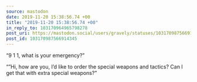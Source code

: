 ```yaml
---
source: mastodon
date: 2019-11-20 15:38:56.74 +00
title: "2019-11-20 15:38:56.74 +00"
in_reply_to: 103170964965798278
post_uri: https://mastodon.social/users/gravely/statuses/103170987566914345
post_id: 103170987566914345
---
```

“9 1 1, what is your emergency?”

“”Hi, how are you, I’d like to order the special weapons and tactics? Can I get that with extra special weapons?”


